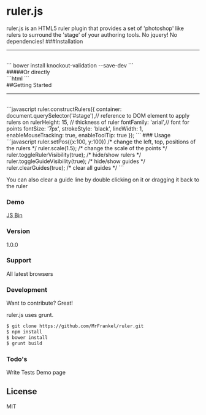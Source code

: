 ruler.js
======

ruler.js is an HTML5 ruler plugin that provides a set of 'photoshop' like rulers to surround the 'stage' of your authoring tools.
No jquery!
No dependencies!
###Installation
<hr>
<br/>
```
bower install knockout-validation --save-dev
```
<br/>
#####Or directly
<br/>
```html
<script src="css/ruler.css"></script>
<script src="js/ruler.js"></script>
```
<br/>
##Getting Started
<hr>
<br/>
```javascript
 ruler.constructRulers({
        container: document.querySelector('#stage'),// reference to DOM element to apply rulers on
        rulerHeight: 15, // thickness of ruler
        fontFamily: 'arial',// font for points
        fontSize: '7px', 
        strokeStyle: 'black',
        lineWidth: 1,
        enableMouseTracking: true,
        enableToolTip: true
    });
```
### Usage 
```javascript
ruler.setPos({x:100, y:100})
/*
change the left, top, positions of the rulers
*/
ruler.scale(1.5);
/*
change the scale of the points
*/
ruler.toggleRulerVisibility(true);
/*
hide/show rulers
*/
ruler.toggleGuideVisibility(true);
/*
hide/show guides
*/
ruler.clearGuides(true);
/*
clear all guides
*/
```


You can also clear a guide line by double clicking on it or dragging it back to the ruler
### Demo
<a class="jsbin-embed" href="http://jsbin.com/qonababuyu/1/edit?output">JS Bin</a><script src="http://static.jsbin.com/js/embed.js"></script>

### Version
1.0.0

### Support

All latest browsers


### Development

Want to contribute? Great!

ruler.js uses grunt.
```sh
$ git clone https://github.com/MrFrankel/ruler.git
$ npm install
$ bower install
$ grunt build
```

### Todo's

Write Tests
Demo page

License
----

MIT


